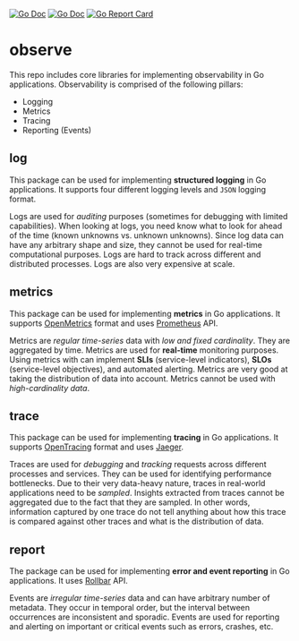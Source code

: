[![Go Doc][workflow-image]][workflow-url]
[![Go Doc][godoc-image]][godoc-url]
[![Go Report Card][goreport-image]][goreport-url]

# observe

This repo includes core libraries for implementing observability in Go applications.
Observability is comprised of the following pillars:

  - Logging
  - Metrics
  - Tracing
  - Reporting (Events)

## log

This package can be used for implementing **structured logging** in Go applications.
It supports four different logging levels and `JSON` logging format.

Logs are used for _auditing_ purposes (sometimes for debugging with limited capabilities).
When looking at logs, you need know what to look for ahead of the time (known unknowns vs. unknown unknowns).
Since log data can have any arbitrary shape and size, they cannot be used for real-time computational purposes.
Logs are hard to track across different and distributed processes. Logs are also very expensive at scale.

## metrics

This package can be used for implementing **metrics** in Go applications.
It supports [OpenMetrics](https://openmetrics.io) format and uses [Prometheus](https://prometheus.io) API.

Metrics are _regular time-series_ data with _low and fixed cardinality_.
They are aggregated by time. Metrics are used for **real-time** monitoring purposes.
Using metrics with can implement **SLIs** (service-level indicators), **SLOs** (service-level objectives), and automated alerting.
Metrics are very good at taking the distribution of data into account.
Metrics cannot be used with _high-cardinality data_.

## trace

This package can be used for implementing **tracing** in Go applications.
It supports [OpenTracing](https://opentracing.io/) format and uses [Jaeger](https://www.jaegertracing.io).

Traces are used for _debugging_ and _tracking_ requests across different processes and services.
They can be used for identifying performance bottlenecks.
Due to their very data-heavy nature, traces in real-world applications need to be _sampled_.
Insights extracted from traces cannot be aggregated due to the fact that they are sampled.
In other words, information captured by one trace do not tell anything about how this trace is compared against other traces and what is the distribution of data.

## report

The package can be used for implementing **error and event reporting** in Go applications.
It uses [Rollbar](https://rollbar.com) API.

Events are _irregular time-series_ data and can have arbitrary number of metadata.
They occur in temporal order, but the interval between occurrences are inconsistent and sporadic.
Events are used for reporting and alerting on important or critical events such as errors, crashes, etc.


[workflow-url]: https://github.com/moorara/observe/actions
[workflow-image]: https://github.com/moorara/observe/workflows/Main/badge.svg
[godoc-url]: https://godoc.org/github.com/moorara/observe
[godoc-image]: https://godoc.org/github.com/moorara/observe?status.svg
[goreport-url]: https://goreportcard.com/report/github.com/moorara/observe
[goreport-image]: https://goreportcard.com/badge/github.com/moorara/observe
